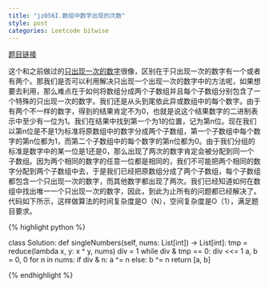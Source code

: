 ```yaml
---
title: "jz056I.数组中数字出现的次数"
style: post
categories: Leetcode bitwise
---
```


[题目链接](https://leetcode-cn.com/problems/shu-zu-zhong-shu-zi-chu-xian-de-ci-shu-lcof/)

这个和之前做过的[只出现一次的数字](https://1e0ndavid.github.io/lc136/)很像，区别在于只出现一次的数字有一个或者有两个。那我们是否可以利用解决只出现一个出现一次的数字中的方法呢，如果想要去利用，那么难点在于如何将数组分成两个子数组并且每个子数组分别包含了一个特殊的只出现一次的数字。我们还是从头到尾依此异或数组中的每个数字。由于有两个不一样的数字，得到的结果肯定不为0，也就是说这个结果数字的二进制表示中至少有一位为1。我们在结果中找到第一个为1的位置，记为第n位。现在我们以第n位是不是1为标准将原数组中的数字分成两个子数组，第一个子数组中每个数字的第n位都为1，而第二个子数组中的每个数字的第n位都为0。由于我们分组的标准是数字中的某一位是1还是0，那么出现了两次的数字肯定会被分配到同一个子数组。因为两个相同的数字的任意一位都是相同的，我们不可能把两个相同的数字分配到两个子数组中去，于是我们已经把原数组分成了两个子数组，每个子数组都包含一个只出现一次的数字，而其他数字都出现了两次。我们已经知道如何在数组中找出唯一一个只出现一次的数字，因此，到此为止所有的问题都已经解决了。代码如下所示，这样做算法的时间复杂度是O（N），空间复杂度是O（1），满足题目要求。

{% highlight python %}

class Solution:
    def singleNumbers(self, nums: List[int]) -> List[int]:
        tmp = reduce(lambda x, y: x ^ y, nums)
        div = 1
        while div & tmp == 0:
            div <<= 1
        a, b = 0, 0
        for n in nums:
            if div & n:
                a ^= n
            else:
                b ^= n
        return [a, b]

{% endhighlight %}

